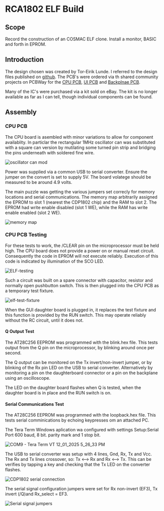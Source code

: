 # RCA1802 ELF Build

## Scope

Record the construction of an COSMAC ELF clone. Install a monitor, BASIC and forth in EPROM.

## Introduction

The design chosen was created by Tor-Eirik Lunde. I referred to the design files published on [github](https://github.com/tebl/RC1802-Cosmac-ELF). 
The PCB's were ordered via th shared community projects on PCBWay for the [CPU PCB](https://www.pcbway.com/project/shareproject/RC1802_Cosmac_ELF__CPU_module_revision_E_.html?inviteid=88707), [UI PCB](https://www.pcbway.com/project/shareproject/RC1802_Cosmac_ELF__UI_module_revision_E_.html?inviteid=88707) and [Backplnae PCB](https://www.pcbway.com/project/shareproject/RC6502_Apple_1_Replica__Backplane_module_revision_A_.html).

Many of the IC's were purchased via a kit sold on eBay. The kit is no longer available as far as I can tell, though individual components can be found.

## Assembly

### CPU PCB

The CPU board is asembled with minor variations to allow for component availablity. In particlar the rectangular 1MHz oscillator can was substituted with a square can version by mutilating some turned pin strip and bridging the pins underneath with soldered fine wire. 

![oscillator can mod](https://github.com/user-attachments/assets/b8bdb12a-2c62-495b-834b-8651e8762d8e)

Power was supplied via a common USB to serial converter. Ensure the jumper on the convert is set to supply 5V. The board volatege should be measured to be around 4.9 volts.

The main puzzle was getting the various jumpers set correcly for memory locations and serial communications. The memory map arbitrarily assigned the EPROM to slot 1 (nearest the CDP1802 chip) and the RAM to slot 2. The EPROM had write enable disabled (slot 1 WE), while the RAM has write enable enabled (slot 2 WE).

![memory map](https://github.com/user-attachments/assets/46a9924d-6826-4a16-9c2e-f648abba5d77)


### CPU PCB Testing

For these tests to work, the /CLEAR pin on the microprocessor must be held high.
The CPU board does not provide a power on or manual reset circuit.
Consequently the code in EPROM will not execute reliably. 
Execution of this code is indicated by illumination of the SCO LED.

![ELF-testing](https://github.com/user-attachments/assets/d979af2e-3055-44c2-a781-50e61ab95f76)

Such a circuit was built on a spare connector with capacitor, resistor and normally open pushbutton switch.
This is then plugged into the CPU PCB as a temporary test fixture.

![elf-test-fixture](https://github.com/user-attachments/assets/1a38d300-b156-45c5-8b62-1937cb348ed5)

When the GUI daughter board is plugged in, it replaces the test fixture and this function is provided by the RUN switch. 
This may operate reliably without the RC circuit, until it does not.

#### Q Output Test

The AT28C256 EEPROM was programmed with the blink.hex file. This tests output from the Q pin on the microprocessor, by blinking around once per second.

The Q output can be monitored on the Tx invert/non-invert jumper, or by blinking of the Rx pin LED on the USB to serial converter.
Alternatively by monitoring a pin on the daughterboard connector or a pin on the backplane using an oscilloscope.

The LED on the daughter board flashes when Q is tested, when the daughter board is in place and the RUN switch is on.

#### Serial Communications Test

The AT28C256 EEPROM was programmed with the loopback.hex file. This tests serial comminications by echoing keypresses om an attached PC. 

The Tera Term Windows aplication wa configured with settings Setup:Serial Port 600 baud, 8 bit. parity mark and 1 stop bit. 

![COM9 - Tera Term VT 12_01_2025 5_26_33 PM](https://github.com/user-attachments/assets/ac78f7d0-f8a7-40f6-b2cb-c1115c2d62a1)

The USB to serial converter was setup with 4 lines, Gnd, Rx, Tx and Vcc. The Rx and Tx lines crossover, so: Tx <--> Rx and Rx <--> Tx. This can be verifies by tapping a key and checking that the Tx LED on the converter flashes.

![CDP1802 serial connection](https://github.com/user-attachments/assets/dbf6cce9-fa8b-4102-9c05-0792b4163a77)

The serial signal configuration jumpers were set for Rx non-invert (EF3), Tx invert (/Q)and Rx_select = EF3.

![Serial signal jumpers](https://github.com/user-attachments/assets/c72e4d6e-070c-4ffa-8966-7027a7afdc20)

